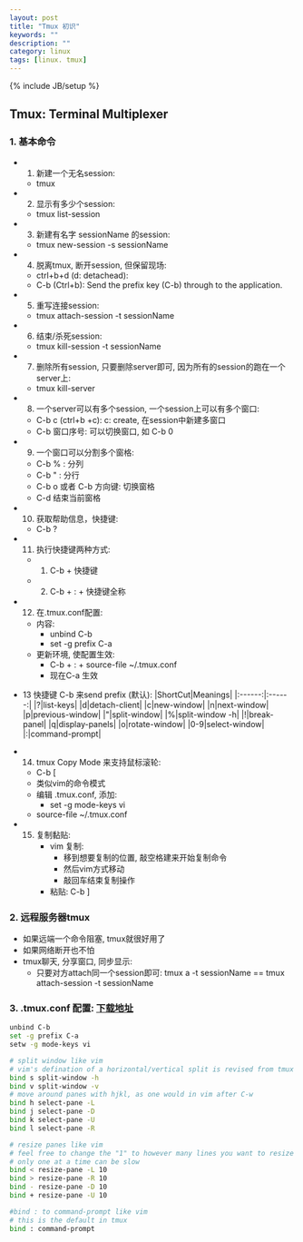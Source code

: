 ```yaml
---
layout: post
title: "Tmux 初识"
keywords: ""
description: ""
category: linux
tags: [linux. tmux]
---
```

{% include JB/setup %}

## Tmux: Terminal Multiplexer

### 1. 基本命令
* 1. 新建一个无名session: 
    * tmux
* 2. 显示有多少个session: 
    * tmux list-session
* 3. 新建有名字 sessionName 的session: 
    * tmux new-session -s sessionName
* 4. 脱离tmux, 断开session, 但保留现场:
    * ctrl+b+d (d: detachead):
    * C-b (Ctrl+b): Send the prefix key (C-b) through to the application.
* 5. 重写连接session: 
    * tmux attach-session -t sessionName
* 6. 结束/杀死session:
    * tmux kill-session -t sessionName
* 7. 删除所有session, 只要删除server即可, 因为所有的session的跑在一个server上:
    * tmux kill-server
* 8. 一个server可以有多个session, 一个session上可以有多个窗口:
    * C-b c (ctrl+b +c): c: create, 在session中新建多窗口
    * C-b 窗口序号: 可以切换窗口, 如 C-b 0
* 9. 一个窗口可以分割多个窗格:
    * C-b % : 分列
    * C-b " : 分行
    * C-b o 或者 C-b 方向键: 切换窗格
    * C-d 结束当前窗格
* 10. 获取帮助信息，快捷键:
    * C-b ?
* 11. 执行快捷键两种方式:
    * 1. C-b + 快捷键
    * 2. C-b + : + 快捷键全称
* 12. 在.tmux.conf配置:
    * 内容:
        * unbind C-b
        * set -g prefix C-a
    * 更新环境, 使配置生效:
        * C-b + : + source-file ~/.tmux.conf
        * 现在C-a 生效

* 13 快捷键 C-b 来send prefix (默认):
|ShortCut|Meanings|
|:------:|:------:|
|?|list-keys|
|d|detach-client|
|c|new-window|
|n|next-window|
|p|previous-window|
|"|split-window|
|%|split-window -h|
|!|break-panel|
|q|display-panels|
|o|rotate-window|
|0-9|select-window|
|:|command-prompt|

* 14. tmux Copy Mode 来支持鼠标滚轮:
    * C-b \[
    * 类似vim的命令模式
    * 编辑 .tmux.conf, 添加:
        * set -g mode-keys vi
    * source-file ~/.tmux.conf
* 15. 复制黏贴:
        * vim 复制:
            * 移到想要复制的位置, 敲空格建来开始复制命令
            * 然后vim方式移动
            * 敲回车结束复制操作
        * 粘贴: C-b \]

### 2. 远程服务器tmux
* 如果远端一个命令阻塞, tmux就很好用了
* 如果网络断开也不怕
* tmux聊天, 分享窗口, 同步显示:
    * 只要对方attach同一个session即可: tmux a -t sessionName == tmux attach-session -t sessionName

### 3. .tmux.conf 配置: [下载地址]({{site.url}}/conf/.tmux.conf)
```bash
unbind C-b
set -g prefix C-a
setw -g mode-keys vi

# split window like vim
# vim's defination of a horizontal/vertical split is revised from tmux's
bind s split-window -h
bind v split-window -v
# move around panes with hjkl, as one would in vim after C-w
bind h select-pane -L
bind j select-pane -D
bind k select-pane -U
bind l select-pane -R

# resize panes like vim
# feel free to change the "1" to however many lines you want to resize by
# only one at a time can be slow
bind < resize-pane -L 10
bind > resize-pane -R 10
bind - resize-pane -D 10
bind + resize-pane -U 10

#bind : to command-prompt like vim
# this is the default in tmux
bind : command-prompt
```
